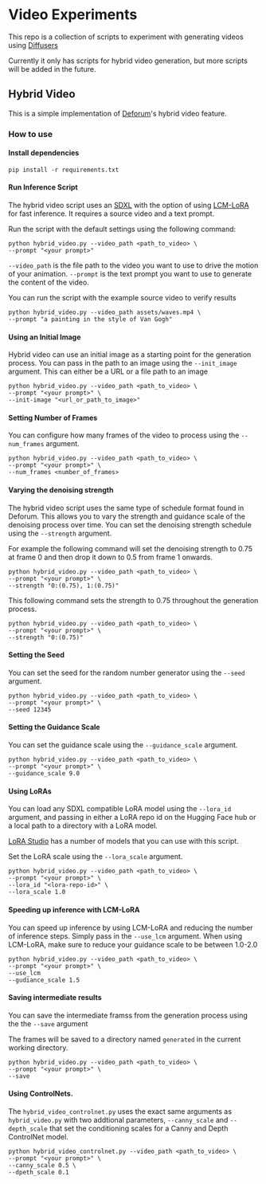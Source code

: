 # Video Experiments

This repo is a collection of scripts to experiment with generating videos using [Diffusers](https://github.com/huggingface/diffusers/tree/main)

Currently it only has scripts for hybrid video generation, but more scripts will be added in the future.

## Hybrid Video

This is a simple implementation of [Deforum](https://deforum.github.io/)'s hybrid video feature.

### How to use

#### Install dependencies

```shell
pip install -r requirements.txt
```

#### Run Inference Script

The hybrid video script uses an [SDXL](https://huggingface.co/stabilityai/stable-diffusion-xl-base-1.0) with the option of using [LCM-LoRA](https://huggingface.co/latent-consistency/lcm-lora-sdxl) for fast inference. It requires a source video and a text prompt.

Run the script with the default settings using the following command:

```shell
python hybrid_video.py --video_path <path_to_video> \
--prompt "<your prompt>"
```

`--video_path` is the file path to the video you want to use to drive the motion of your animation. `--prompt` is the text prompt you want to use to generate the content of the video.

You can run the script with the example source video to verify results

```shell
python hybrid_video.py --video_path assets/waves.mp4 \
--prompt "a painting in the style of Van Gogh"
```

#### Using an Initial Image

Hybrid video can use an initial image as a starting point for the generation process. You can pass in the path to an image using the `--init_image` argument. This can either be a URL or a file path to an image

```shell
python hybrid_video.py --video_path <path_to_video> \
--prompt "<your prompt>" \
--init-image "<url_or_path_to_image>"
```

#### Setting Number of Frames

You can configure how many frames of the video to process using the `--num_frames` argument.

```shell
python hybrid_video.py --video_path <path_to_video> \
--prompt "<your prompt>" \
--num_frames <number_of_frames>
```

#### Varying the denoising strength

The hybrid video script uses the same type of schedule format found in Deforum. This allows you to vary the strength and guidance scale of the denoising process over time. You can set the denoising strength schedule using the `--strength` argument.

For example the following command will set the denoising strength to 0.75 at frame 0 and then drop it down to 0.5 from frame 1 onwards.

```shell
python hybrid_video.py --video_path <path_to_video> \
--prompt "<your prompt>" \
--strength "0:(0.75), 1:(0.75)"
```

This following command sets the strength to 0.75 throughout the generation process.

```shell
python hybrid_video.py --video_path <path_to_video> \
--prompt "<your prompt>" \
--strength "0:(0.75)"
```

#### Setting the Seed

You can set the seed for the random number generator using the `--seed` argument.

```shell
python hybrid_video.py --video_path <path_to_video> \
--prompt "<your prompt>" \
--seed 12345
```

#### Setting the Guidance Scale

You can set the guidance scale using the `--guidance_scale` argument.

```shell
python hybrid_video.py --video_path <path_to_video> \
--prompt "<your prompt>" \
--guidance_scale 9.0
```

#### Using LoRAs

You can load any SDXL compatible LoRA model using the `--lora_id` argument, and passing in either a LoRA repo id on the Hugging Face hub or a local path to a directory with a LoRA model.

[LoRA Studio](https://huggingface.co/spaces/enzostvs/lora-studio) has a number of models that you can use with this script.

Set the LoRA scale using the `--lora_scale` argument.

```shell
python hybrid_video.py --video_path <path_to_video> \
--prompt "<your prompt>" \
--lora_id "<lora-repo-id>" \
--lora_scale 1.0
```

#### Speeding up inference with LCM-LoRA

You can speed up inference by using LCM-LoRA and reducing the number of inference steps. Simply pass in the `--use_lcm` argument. When using LCM-LoRA, make sure to reduce your guidance scale to be between 1.0-2.0

```shell
python hybrid_video.py --video_path <path_to_video> \
--prompt "<your prompt>" \
--use_lcm
--gudiance_scale 1.5
```

#### Saving intermediate results

You can save the intermediate framss from the generation process using the the `--save` argument

The frames will be saved to a directory named `generated` in the current working directory.

```shell
python hybrid_video.py --video_path <path_to_video> \
--prompt "<your prompt>" \
--save
```

#### Using ControlNets.

The `hybrid_video_controlnet.py` uses the exact same arguments as `hybrid_video.py` with two addtional parameters, `--canny_scale` and `--depth_scale` that set the conditioning scales for a Canny and Depth ControlNet model.

```shell
python hybrid_video_controlnet.py --video_path <path_to_video> \
--prompt "<your prompt>" \
--canny_scale 0.5 \
--dpeth_scale 0.1
```